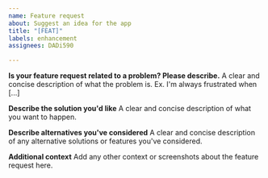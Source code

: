 ```yaml
---
name: Feature request
about: Suggest an idea for the app
title: "[FEAT]"
labels: enhancement
assignees: DADi590

---
```


<!--
[Issue; Type: 2; Version: 1.0;]

Also, do NOT delete this!!!
#############################################################################
                                WARNING!
      IGNORING THE TEMPLATE MIGHT RESULT IN ISSUE CLOSED AS INCOMPLETE
#############################################################################

That's later, when/if I need to put a BOT taking care of these things. For now it's all manually checked by me. But follow the template anyways.
-->

**Is your feature request related to a problem? Please describe.** <!--[Title;]-->
A clear and concise description of what the problem is. Ex. I'm always frustrated when [...]

**Describe the solution you'd like** <!--[Title;]-->
A clear and concise description of what you want to happen.

**Describe alternatives you've considered** <!--[Title;]-->
A clear and concise description of any alternative solutions or features you've considered.

**Additional context** <!--[Title;]-->
Add any other context or screenshots about the feature request here.
